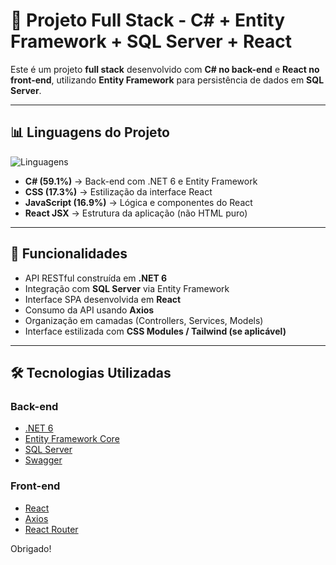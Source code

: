 # 📌 Projeto Full Stack - C# + Entity Framework + SQL Server + React

Este é um projeto **full stack** desenvolvido com **C# no back-end** e **React no front-end**, utilizando **Entity Framework** para persistência de dados em **SQL Server**.  

---

## 📊 Linguagens do Projeto

![Linguagens](./assets/languages.png)

- **C# (59.1%)** → Back-end com .NET 6 e Entity Framework  
- **CSS (17.3%)** → Estilização da interface React  
- **JavaScript (16.9%)** → Lógica e componentes do React  
- **React JSX** → Estrutura da aplicação (não HTML puro)  

---

## 🚀 Funcionalidades

- API RESTful construída em **.NET 6**  
- Integração com **SQL Server** via Entity Framework  
- Interface SPA desenvolvida em **React**  
- Consumo da API usando **Axios**  
- Organização em camadas (Controllers, Services, Models)  
- Interface estilizada com **CSS Modules / Tailwind (se aplicável)**  

---

## 🛠️ Tecnologias Utilizadas

### Back-end
- [.NET 6](https://dotnet.microsoft.com/en-us/)  
- [Entity Framework Core](https://learn.microsoft.com/en-us/ef/core/)  
- [SQL Server](https://www.microsoft.com/sql-server)  
- [Swagger](https://swagger.io/)  

### Front-end
- [React](https://react.dev/)  
- [Axios](https://axios-http.com/)  
- [React Router](https://reactrouter.com/)  

Obrigado!

